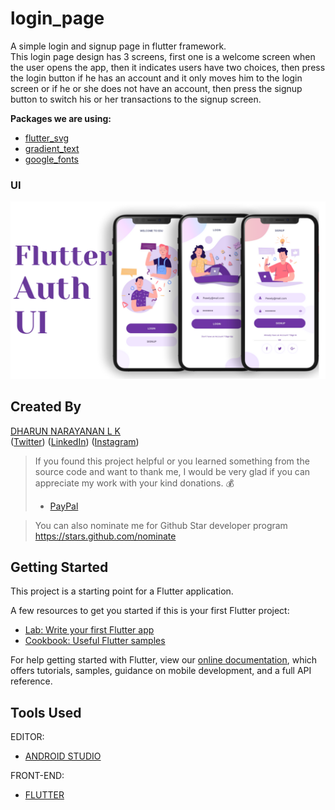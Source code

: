 # login_page

A simple login and signup page in flutter framework.<br>
This login page design has 3 screens, first one is a welcome screen when the user opens the app, then it indicates users have two choices, then press the login button if he has an account and it only moves him to the login screen or if he or she does not have an account, then press the signup button to switch his or her transactions to the signup screen.

**Packages we are using:**

- [flutter_svg](https://pub.dev/packages/flutter_svg)
- [gradient_text](https://pub.dev/packages/gradient_text)
- [google_fonts](https://pub.dev/packages/google_fonts)

### UI

![App UI](/UI.png)

## Created By
 [DHARUN NARAYANAN L K](https://dharun-narayanan.github.io/me/) <br/>
([Twitter](https://twitter.com/dharun_official)) ([LinkedIn](https://www.linkedin.com/in/dharun-narayanan-l-k-407459197/))
([Instagram](https://www.instagram.com/_dharun_26/?hl=en)) <br/>


> If you found this project helpful or you learned something from the source code and want to thank me, I would be very glad if you can appreciate my work with your kind donations. :moneybag:
>
> * [PayPal](https://www.paypal.me/DHARUNNARAYANAN/)

> You can also nominate me for Github Star developer program https://stars.github.com/nominate

## Getting Started

This project is a starting point for a Flutter application.

A few resources to get you started if this is your first Flutter project:

- [Lab: Write your first Flutter app](https://flutter.dev/docs/get-started/codelab)
- [Cookbook: Useful Flutter samples](https://flutter.dev/docs/cookbook)

For help getting started with Flutter, view our
[online documentation](https://flutter.dev/docs), which offers tutorials,
samples, guidance on mobile development, and a full API reference.

## Tools Used

EDITOR:
 - [ANDROID STUDIO](https://developer.android.com/studio)
 
FRONT-END:
 - [FLUTTER](https://flutter.dev/)
 
